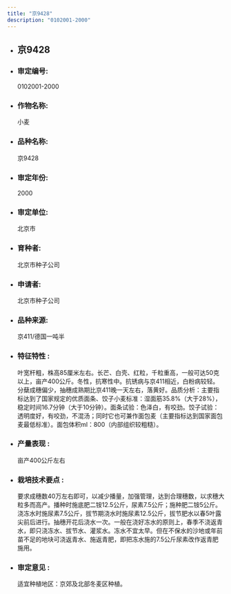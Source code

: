 ```yaml
---
title: "京9428"
description: "0102001-2000"
---
```

* ## 京9428
* ###  审定编号:  
   0102001-2000

*  ### 作物名称:  
   小麦

*   ###  品种名称: 
    京9428

*   ### 审定年份: 
    2000

*   ### 审定单位:  
    北京市

*   ### 育种者:  
    北京市种子公司

*   ### 申请者:  
    北京市种子公司

*   ### 品种来源:  
    京411/德国一吨半

*   ### 特征特性 : 
    叶宽杆粗，株高85厘米左右。长芒、白壳、红粒，千粒重高，一般可达50克以上，亩产400公斤。冬性，抗寒性中。抗锈病与京411相近，白粉病较轻。分蘖成穗偏少，抽穗成熟期比京411晚一天左右，落黄好。品质分析：主要指标达到了国家规定的优质面条、饺子小麦标准：湿面筋35.8%（大于28%），稳定时间16.7分钟（大于10分钟）。面条试验：色泽白，有咬劲。饺子试验：透明度好，有咬劲，不混汤；同时它也可兼作面包麦（主要指标达到国家面包麦最低标准）。面包体积ml：800（内部组织较粗糙）。

*   ### 产量表现 : 
    亩产400公斤左右

*   ### 栽培技术要点 : 
    要求成穗数40万左右即可，以减少播量，加强管理，达到合理穗数，以求穗大粒多而高产。播种时施底肥二铵12.5公斤，尿素7.5公斤；施种肥二铵5公斤。浇冻水时施尿素7.5公斤，拔节期浇水时施尿素12.5公斤，拔节肥水以春5叶露尖前后进行。抽穗开花后浇水一次。一般在浇好冻水的原则上，春季不浇返青水，即只浇冻水、拔节水、灌浆水。冻水不宜太早。但在不保水的沙地或年前苗不足的地块可浇返青水、施返青肥，即把冻水施的7.5公斤尿素改作返青肥施用。

*   ### 审定意见 : 
    适宜种植地区：京郊及北部冬麦区种植。
